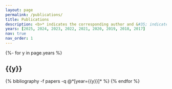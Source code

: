 ```yaml
---
layout: page
permalink: /publications/
title: Publications
description: <b>* indicates the corresponding author and &#35; indicates co-first authorship.</b>
years: [2025, 2024, 2023, 2022, 2021, 2020, 2019, 2018, 2017]
nav: true
nav_order: 1
---
```

<!-- _pages/publications.md -->
<div class="publications">

{%- for y in page.years %}
  <h2 class="year">{{y}}</h2>
  {% bibliography -f papers -q @*[year={{y}}]* %}
{% endfor %}

</div>




<!-- <div class="publications">
  {% assign pubs = site.bibliography | sort: "year" | reverse %}
  {% for pub in pubs %}
    <p>
      [{{ forloop.index }}]
      {% if pub.author %}<strong>{{ pub.author }}</strong>. {% endif %}
      {% if pub.title %}<em>{{ pub.title }}</em>. {% endif %}
      {% if pub.journal %}{{ pub.journal }}, {% endif %}
      {% if pub.year %}{{ pub.year }}.{% endif %}
    </p>
  {% endfor %}
</div> -->
